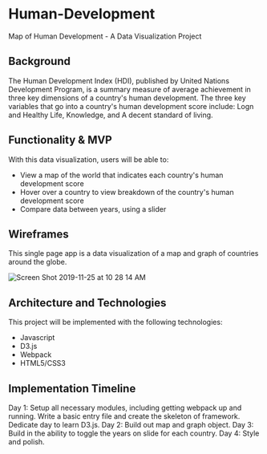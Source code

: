 # Human-Development
Map of Human Development - A Data Visualization Project

## Background
The Human Development Index (HDI), published by United Nations Development Program, is a summary measure of average achievement in three key dimensions of a country's human development. The three key variables that go into a country's human development score include: Logn and Healthy Life, Knowledge, and A decent standard of living.

## Functionality & MVP
With this data visualization, users will be able to:
* View a map of the world that indicates each country's human development score
* Hover over a country to view breakdown of the country's human development score
* Compare data between years, using a slider

## Wireframes
This single page app is a data visualization of a map and graph of countries around the globe.

![Screen Shot 2019-11-25 at 10 28 14 AM](https://user-images.githubusercontent.com/35883332/69567560-727f8380-0f6e-11ea-8b92-4c83fde7529e.png)

## Architecture and Technologies
This project will be implemented with the following technologies:
* Javascript
* D3.js
* Webpack
* HTML5/CSS3

## Implementation Timeline
Day 1: Setup all necessary modules, including getting webpack up and running. Write a basic entry file and create the skeleton of framework. Dedicate day to learn D3.js.
Day 2: Build out map and graph object.
Day 3: Build in the ability to toggle the years on slide for each country. 
Day 4: Style and polish.

